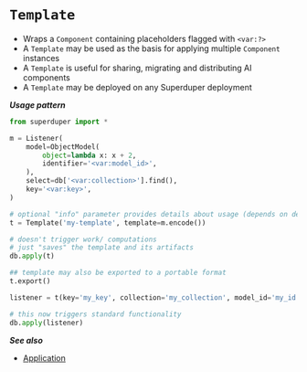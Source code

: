 # `Template`

- Wraps a `Component` containing placeholders flagged with `<var:?>`
- A `Template` may be used as the basis for applying multiple `Component` instances
- A `Template` is useful for sharing, migrating and distributing AI components
- A `Template` may be deployed on any Superduper deployment

***Usage pattern***

```python
from superduper import *

m = Listener(
    model=ObjectModel(
        object=lambda x: x + 2,
        identifier='<var:model_id>',
    ),
    select=db['<var:collection>'].find(),
    key='<var:key>',
)

# optional "info" parameter provides details about usage (depends on developer use-case)
t = Template('my-template', template=m.encode())

# doesn't trigger work/ computations
# just "saves" the template and its artifacts
db.apply(t) 

## template may also be exported to a portable format
t.export()

listener = t(key='my_key', collection='my_collection', model_id='my_id')

# this now triggers standard functionality
db.apply(listener)
```

***See also***

- [Application](./application.md)
